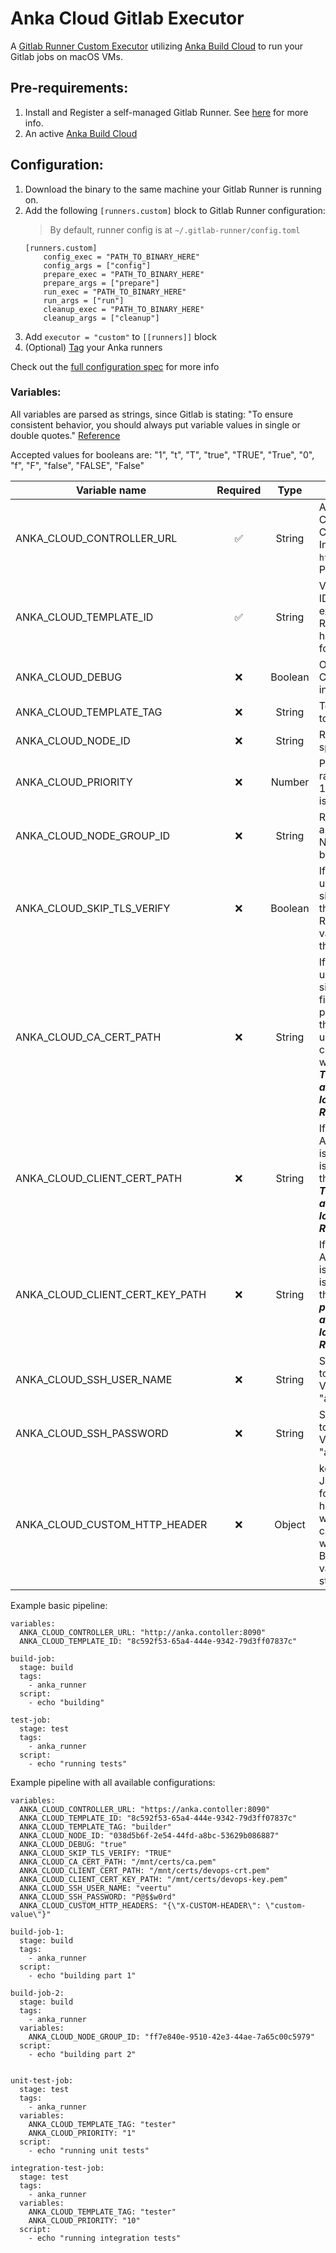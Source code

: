 # Anka Cloud Gitlab Executor

A [Gitlab Runner Custom Executor](https://docs.gitlab.com/runner/executors/custom.html) utilizing [Anka Build Cloud](https://veertu.com/anka-build/) to run your Gitlab jobs on macOS VMs.

## Pre-requirements:
1. Install and Register a self-managed Gitlab Runner. See [here](https://docs.gitlab.com/runner/install/index.html) for more info.
2. An active [Anka Build Cloud](https://veertu.com/anka-build/)

## Configuration:
1. Download the binary to the same machine your Gitlab Runner is running on.
2. Add the following `[runners.custom]` block to Gitlab Runner configuration:
    > By default, runner config is at `~/.gitlab-runner/config.toml`
    ```
    [runners.custom]
        config_exec = "PATH_TO_BINARY_HERE"
        config_args = ["config"]
        prepare_exec = "PATH_TO_BINARY_HERE"
        prepare_args = ["prepare"]
        run_exec = "PATH_TO_BINARY_HERE"
        run_args = ["run"]
        cleanup_exec = "PATH_TO_BINARY_HERE"
        cleanup_args = ["cleanup"]
    ```
3. Add `executor = "custom"` to `[[runners]]` block
4. (Optional) [Tag](https://docs.gitlab.com/ee/ci/runners/configure_runners.html#use-tags-to-control-which-jobs-a-runner-can-run) your Anka runners

Check out the [full configuration spec](https://docs.gitlab.com/runner/executors/custom.html#configuration) for more info

### Variables:
All variables are parsed as strings, since Gitlab is stating: "To ensure consistent behavior, you should always put variable values in single or double quotes." [Reference](https://docs.gitlab.com/ee/ci/variables/)

Accepted values for booleans are: "1", "t", "T", "true", "TRUE", "True", "0", "f", "F", "false", "FALSE", "False"

| Variable name | Required | Type | Description |
| ------------- |:--------:|:----:| ----------- |
| ANKA_CLOUD_CONTROLLER_URL |     ✅ | String | Anka Build Cloud's Controller URL. Inlcuding `http[s]` prefix. Port optional |
| ANKA_CLOUD_TEMPLATE_ID | ✅ | String | VM Template ID to use. Must exist on the Registry and have SSH port forwarding |
| ANKA_CLOUD_DEBUG |     ❌ | Boolean | Output Anka Cloud debug info |
| ANKA_CLOUD_TEMPLATE_TAG | ❌ | String | Template tag to use |
| ANKA_CLOUD_NODE_ID | ❌ | String | Run VM on this specific node |
| ANKA_CLOUD_PRIORITY | ❌ | Number | Priority in range 1-10000 (lower is more urgent) |
| ANKA_CLOUD_NODE_GROUP_ID | ❌ | String | Run the VM on a specific Node Group, by Group ID |
| ANKA_CLOUD_SKIP_TLS_VERIFY | ❌ | Boolean | If Controller is using a self-signed cert, this allows the Runner to skip validation of the certificate |
| ANKA_CLOUD_CA_CERT_PATH | ❌ | String | If Controller is using a self-signed cert, CA file can be passed in for the runner to use when communicating with Controller. **_The path is accessed locally by the Runner_** |
| ANKA_CLOUD_CLIENT_CERT_PATH | ❌ | String | If Client Cert Authentication is enabled, this is the path for the Certificate. **_The path is accessed locally by the Runner_** |
| ANKA_CLOUD_CLIENT_CERT_KEY_PATH | ❌ | String | If Client Cert Authentication is enabled, this is the path for the Key. **_The path is accessed locally by the Runner_** |
| ANKA_CLOUD_SSH_USER_NAME | ❌ | String | SSH user name to use inside VM. Defaults to "anka" |
| ANKA_CLOUD_SSH_PASSWORD | ❌ | String | SSH password to use inside VM. Defaults to "admin" |
| ANKA_CLOUD_CUSTOM_HTTP_HEADER | ❌ | Object | key-value JSON object for custom headers to set when communicatin with Controller. Both keys and values must be strings  |


Example basic pipeline:
```
variables:
  ANKA_CLOUD_CONTROLLER_URL: "http://anka.contoller:8090"
  ANKA_CLOUD_TEMPLATE_ID: "8c592f53-65a4-444e-9342-79d3ff07837c"

build-job:
  stage: build
  tags:
    - anka_runner
  script:
    - echo "building"

test-job:
  stage: test
  tags:
    - anka_runner
  script:
    - echo "running tests"
```

Example pipeline with all available configurations:
```
variables:
  ANKA_CLOUD_CONTROLLER_URL: "https://anka.contoller:8090"
  ANKA_CLOUD_TEMPLATE_ID: "8c592f53-65a4-444e-9342-79d3ff07837c"
  ANKA_CLOUD_TEMPLATE_TAG: "builder"
  ANKA_CLOUD_NODE_ID: "038d5b6f-2e54-44fd-a8bc-53629b086887"
  ANKA_CLOUD_DEBUG: "true"
  ANKA_CLOUD_SKIP_TLS_VERIFY: "TRUE"
  ANKA_CLOUD_CA_CERT_PATH: "/mnt/certs/ca.pem"
  ANKA_CLOUD_CLIENT_CERT_PATH: "/mnt/certs/devops-crt.pem"
  ANKA_CLOUD_CLIENT_CERT_KEY_PATH: "/mnt/certs/devops-key.pem"
  ANKA_CLOUD_SSH_USER_NAME: "veertu"
  ANKA_CLOUD_SSH_PASSWORD: "P@$$w0rd"
  ANKA_CLOUD_CUSTOM_HTTP_HEADERS: "{\"X-CUSTOM-HEADER\": \"custom-value\"}"
  
build-job-1:
  stage: build
  tags:
    - anka_runner
  script:
    - echo "building part 1"

build-job-2:
  stage: build
  tags:
    - anka_runner
  variables:
    ANKA_CLOUD_NODE_GROUP_ID: "ff7e840e-9510-42e3-44ae-7a65c00c5979"
  script:
    - echo "building part 2"


unit-test-job:
  stage: test
  tags:
    - anka_runner
  variables:
    ANKA_CLOUD_TEMPLATE_TAG: "tester"
    ANKA_CLOUD_PRIORITY: "1"
  script:
    - echo "running unit tests"

integration-test-job:
  stage: test
  tags:
    - anka_runner
  variables:
    ANKA_CLOUD_TEMPLATE_TAG: "tester"
    ANKA_CLOUD_PRIORITY: "10"
  script:
    - echo "running integration tests"
```
